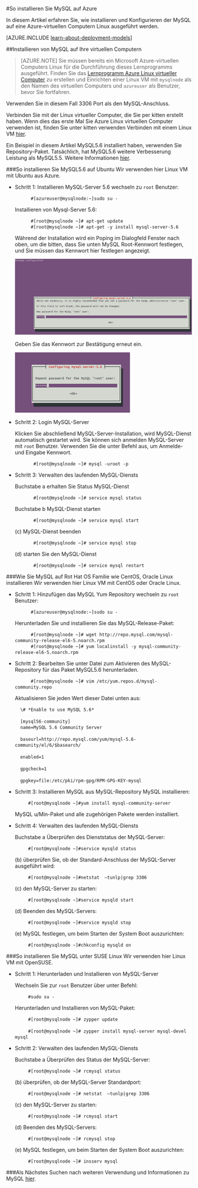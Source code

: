 <properties
    pageTitle="Einrichten von MySQL auf einer Linux VM | Microsoft Azure "
    description="Erfahren Sie, wie Sie den Stapel MySQL auf einer Linux virtuellen Computern (Ubuntu oder Red hat Familie OS) in Azure installieren"
    services="virtual-machines-linux"
    documentationCenter=""
    authors="SuperScottz"
    manager="timlt"
    editor=""
    tags="azure-resource-manager,azure-service-management"/>

<tags
    ms.service="virtual-machines-linux"
    ms.workload="infrastructure-services"
    ms.tgt_pltfrm="vm-linux"
    ms.devlang="na"
    ms.topic="article"
    ms.date="02/01/2016"
    ms.author="mingzhan"/>


#<a name="how-to-install-mysql-on-azure"></a>So installieren Sie MySQL auf Azure


In diesem Artikel erfahren Sie, wie installieren und Konfigurieren der MySQL auf eine Azure-virtuellen Computern Linux ausgeführt werden.

[AZURE.INCLUDE [learn-about-deployment-models](../../includes/learn-about-deployment-models-both-include.md)]


##<a name="install-mysql-on-your-virtual-machine"></a>Installieren von MySQL auf Ihre virtuellen Computern

> [AZURE.NOTE] Sie müssen bereits ein Microsoft Azure-virtuellen Computers Linux für die Durchführung dieses Lernprogramms ausgeführt. Finden Sie das [Lernprogramm Azure Linux virtueller Computer](virtual-machines-linux-quick-create-cli.md) zu erstellen und Einrichten einer Linux VM mit `mysqlnode` als den Namen des virtuellen Computers und `azureuser` als Benutzer, bevor Sie fortfahren.

Verwenden Sie in diesem Fall 3306 Port als den MySQL-Anschluss.  

Verbinden Sie mit der Linux virtueller Computer, die Sie per kitten erstellt haben. Wenn dies das erste Mal Sie Azure Linux virtuellen Computer verwenden ist, finden Sie unter kitten verwenden Verbinden mit einem Linux VM [hier](virtual-machines-linux-mac-create-ssh-keys.md).

Ein Beispiel in diesem Artikel MySQL5.6 installiert haben, verwenden Sie Repository-Paket. Tatsächlich, hat MySQL5.6 weitere Verbesserung Leistung als MySQL5.5.  Weitere Informationen [hier](http://www.mysqlperformanceblog.com/2013/02/18/is-mysql-5-6-slower-than-mysql-5-5/).


###<a name="how-to-install-mysql56-on-ubuntu"></a>So installieren Sie MySQL5.6 auf Ubuntu
Wir verwenden hier Linux VM mit Ubuntu aus Azure.

- Schritt 1: Installieren MySQL-Server 5.6 wechseln zu `root` Benutzer:

            #[azureuser@mysqlnode:~]sudo su -

    Installieren von Mysql-Server 5.6:

            #[root@mysqlnode ~]# apt-get update
            #[root@mysqlnode ~]# apt-get -y install mysql-server-5.6

    Während der Installation wird ein Poping im Dialogfeld Fenster nach oben, um die bitten, dass Sie unten MySQL Root-Kennwort festlegen, und Sie müssen das Kennwort hier festlegen angezeigt.

    ![Bild](./media/virtual-machines-linux-mysql-install/virtual-machines-linux-install-mysql-p1.png)


    Geben Sie das Kennwort zur Bestätigung erneut ein.

    ![Bild](./media/virtual-machines-linux-mysql-install/virtual-machines-linux-install-mysql-p2.png)

- Schritt 2: Login MySQL-Server

    Klicken Sie abschließend MySQL-Server-Installation, wird MySQL-Dienst automatisch gestartet wird. Sie können sich anmelden MySQL-Server mit `root` Benutzer.
    Verwenden Sie die unter Befehl aus, um Anmelde- und Eingabe Kennwort.

             #[root@mysqlnode ~]# mysql -uroot -p

- Schritt 3: Verwalten des laufenden MySQL-Diensts

    Buchstabe a erhalten Sie Status MySQL-Dienst

             #[root@mysqlnode ~]# service mysql status

    Buchstabe b MySQL-Dienst starten

             #[root@mysqlnode ~]# service mysql start

    (c) MySQL-Dienst beenden

             #[root@mysqlnode ~]# service mysql stop

    (d) starten Sie den MySQL-Dienst

             #[root@mysqlnode ~]# service mysql restart


###<a name="how-to-install-mysql-on-red-hat-os-family-like-centos-oracle-linux"></a>Wie Sie MySQL auf Rot Hat OS Familie wie CentOS, Oracle Linux installieren
Wir verwenden hier Linux VM mit CentOS oder Oracle Linux.

- Schritt 1: Hinzufügen das MySQL Yum Repository wechseln zu `root` Benutzer:

            #[azureuser@mysqlnode:~]sudo su -

    Herunterladen Sie und installieren Sie das MySQL-Release-Paket:

            #[root@mysqlnode ~]# wget http://repo.mysql.com/mysql-community-release-el6-5.noarch.rpm
            #[root@mysqlnode ~]# yum localinstall -y mysql-community-release-el6-5.noarch.rpm

- Schritt 2: Bearbeiten Sie unter Datei zum Aktivieren des MySQL-Repository für das Paket MySQL5.6 herunterladen.

            #[root@mysqlnode ~]# vim /etc/yum.repos.d/mysql-community.repo

    Aktualisieren Sie jeden Wert dieser Datei unten aus:

        \# *Enable to use MySQL 5.6*

        [mysql56-community]
        name=MySQL 5.6 Community Server

        baseurl=http://repo.mysql.com/yum/mysql-5.6-community/el/6/$basearch/

        enabled=1

        gpgcheck=1

        gpgkey=file:/etc/pki/rpm-gpg/RPM-GPG-KEY-mysql

- Schritt 3: Installieren MySQL aus MySQL-Repository MySQL installieren:

           #[root@mysqlnode ~]#yum install mysql-community-server

    MySQL u/Min-Paket und alle zugehörigen Pakete werden installiert.

- Schritt 4: Verwalten des laufenden MySQL-Diensts

    Buchstabe a Überprüfen des Dienststatus der MySQL-Server:

           #[root@mysqlnode ~]#service mysqld status

    (b) überprüfen Sie, ob der Standard-Anschluss der MySQL-Server ausgeführt wird:

           #[root@mysqlnode ~]#netstat  –tunlp|grep 3306


    (c) den MySQL-Server zu starten:

           #[root@mysqlnode ~]#service mysqld start

    (d) Beenden des MySQL-Servers:

           #[root@mysqlnode ~]#service mysqld stop

    (e) MySQL festlegen, um beim Starten der System Boot auszurichten:

           #[root@mysqlnode ~]#chkconfig mysqld on


###<a name="how-to-install-mysql-on-suse-linux"></a>So installieren Sie MySQL unter SUSE Linux
Wir verwenden hier Linux VM mit OpenSUSE.

- Schritt 1: Herunterladen und Installieren von MySQL-Server

    Wechseln Sie zur `root` Benutzer über unter Befehl:  

           #sudo su -

    Herunterladen und Installieren von MySQL-Paket:

           #[root@mysqlnode ~]# zypper update

           #[root@mysqlnode ~]# zypper install mysql-server mysql-devel mysql

- Schritt 2: Verwalten des laufenden MySQL-Diensts

    Buchstabe a Überprüfen des Status der MySQL-Server:

           #[root@mysqlnode ~]# rcmysql status

    (b) überprüfen, ob der MySQL-Server Standardport:

           #[root@mysqlnode ~]# netstat  –tunlp|grep 3306


    (c) den MySQL-Server zu starten:

           #[root@mysqlnode ~]# rcmysql start

    (d) Beenden des MySQL-Servers:

           #[root@mysqlnode ~]# rcmysql stop

    (e) MySQL festlegen, um beim Starten der System Boot auszurichten:

           #[root@mysqlnode ~]# insserv mysql

###<a name="next-step"></a>Als Nächstes
Suchen nach weiteren Verwendung und Informationen zu MySQL [hier](https://www.mysql.com/).
